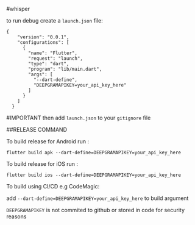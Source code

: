 #whisper

to run debug create a `launch.json` file:

```
{
    "version": "0.0.1",
    "configurations": [
      {
        "name": "Flutter",
        "request": "launch",
        "type": "dart",
        "program": "lib/main.dart",
        "args": [
          "--dart-define",
          "DEEPGRAMAPIKEY=your_api_key_here"
        ]
      }
    ]
  }
```
#IMPORTANT
then add `launch.json` to your `gitignore` file 




##RELEASE COMMAND

To build release for Android run :

`flutter build apk --dart-define=DEEPGRAMAPIKEY=your_api_key_here
`

To build release for iOS run :

`flutter build ios --dart-define=DEEPGRAMAPIKEY=your_api_key_here`

To build using CI/CD e.g CodeMagic:

add `--dart-define=DEEPGRAMAPIKEY=your_api_key_here` to build argument

`DEEPGRAMAPIKEY` is not commited to github or stored in code for security reasons





